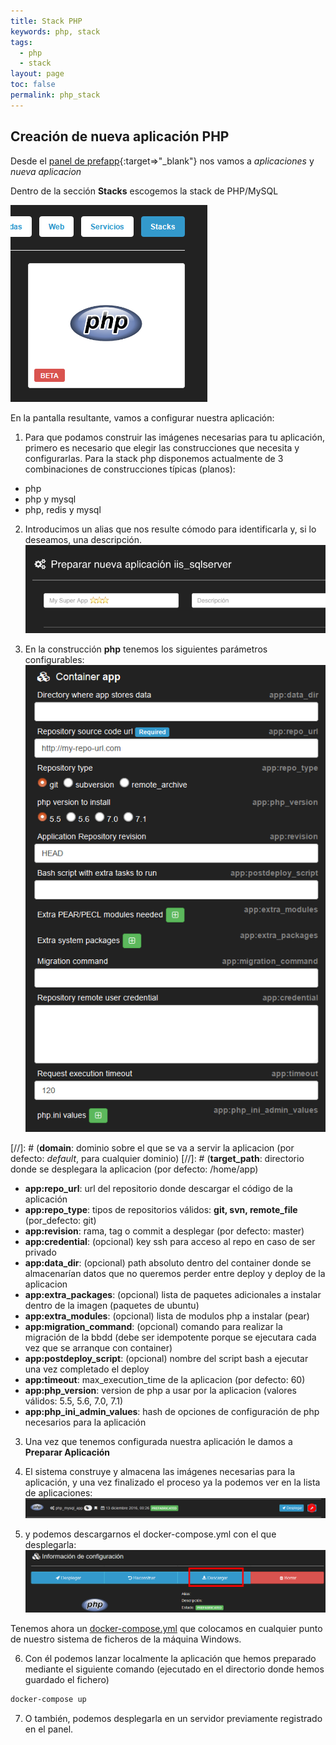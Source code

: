 ```yaml
---
title: Stack PHP
keywords: php, stack
tags:
  - php
  - stack
layout: page
toc: false
permalink: php_stack
---  
```


## Creación de nueva aplicación PHP

Desde el [panel de prefapp](http://panel.prefapp.es){:target=>"_blank"} nos vamos a *aplicaciones* y *nueva aplicacion*

Dentro de la sección **Stacks** escogemos la stack de PHP/MySQL

![stack_php](/images/php_stack.png)

En la pantalla resultante, vamos a configurar nuestra aplicación:

1) Para que podamos construir las imágenes necesarias para tu aplicación, primero es necesario que elegir las construcciones que necesita y configurarlas.
Para la stack php disponemos actualmente de 3 combinaciones de construcciones típicas (planos):

- php
- php y mysql
- php, redis y mysql


2) Introducimos un alias que nos resulte cómodo para identificarla y, si lo deseamos, una descripción.   
![alias_descripción](/images/alias_descripcion.png "Introducimos el alias y la descripción")


3) En la construcción **php** tenemos los siguientes parámetros configurables:   
![parametros_php](/images/parametros_php_stack.png)

[//]: # (**domain**: dominio sobre el que se va a servir la aplicacion (por defecto: _default_, para cualquier dominio)
[//]: # (**target_path**: directorio donde se desplegara la aplicacion (por defecto: /home/app)
- **app:repo_url**: url del repositorio donde descargar el código de la aplicación
- **app:repo_type**: tipos de repositorios válidos: **git, svn, remote_file** (por_defecto: git)
- **app:revision**: rama, tag o commit a desplegar (por defecto: master)
- **app:credential**: (opcional) key ssh para acceso al repo en caso de ser privado
- **app:data_dir**: (opcional) path absoluto dentro del container donde se almacenarían datos que no queremos perder entre deploy y deploy de la aplicacion
- **app:extra_packages**: (opcional) lista de paquetes adicionales a instalar dentro de la imagen (paquetes de ubuntu)
- **app:extra_modules**: (opcional) lista de modulos php a instalar (pear)
- **app:migration_command**: (opcional) comando para realizar la migración de la bbdd (debe ser idempotente porque se ejecutara cada vez que se arranque con container)
- **app:postdeploy_script**: (opcional) nombre del script bash a ejecutar una vez completado el deploy
- **app:timeout**: max\_execution\_time de la aplicacion (por defecto: 60)
- **app:php_version**: version de php a usar por la aplicacion (valores válidos: 5.5, 5.6, 7.0, 7.1)
- **app:php_ini_admin_values**: hash de opciones de configuración de php necesarios para la aplicación


3) Una vez que tenemos configurada nuestra aplicación le damos a **Preparar Aplicación**


4) El sistema construye y almacena las imágenes necesarias para la aplicación, y una vez finalizado el proceso ya la podemos ver en la lista de aplicaciones:   
![administrar_aplicacion](/images/php_administrar_aplicacion.png "Administrando la aplicación")


5) y podemos descargarnos el docker-compose.yml con el que desplegarla:   
![descargar_compose](/images/php_descargar_compose.png "Descargar el compose de la aplicación")

Tenemos ahora un [docker-compose.yml](https://docs.docker.com/compose/compose-file/) que colocamos en cualquier punto de nuestro sistema de ficheros de la máquina Windows.


6) Con él podemos lanzar localmente la aplicación que hemos preparado mediante el siguiente comando (ejecutado en el directorio donde hemos guardado el fichero)

```bash
docker-compose up
```
7) O también, podemos desplegarla en un servidor previamente registrado en el panel.
